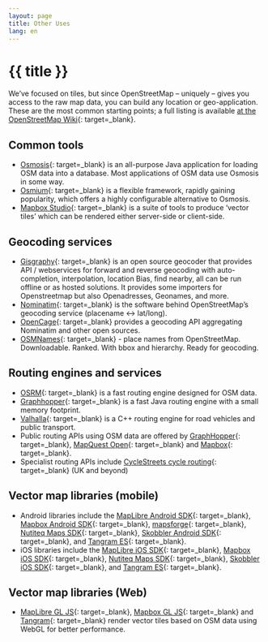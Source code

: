 ```yaml
---
layout: page
title: Other Uses
lang: en
---
```


# {{ title }}

We’ve focused on tiles, but since OpenStreetMap – uniquely – gives you access to the raw map data, you can build any location or geo-application. These are the most common starting points; a full listing is available [at the OpenStreetMap Wiki](http://wiki.openstreetmap.org/wiki/Frameworks){: target=_blank}.

## Common tools

* [Osmosis](http://wiki.openstreetmap.org/wiki/Osmosis){: target=_blank} is an all-purpose Java application for loading OSM data into a database. Most applications of OSM data use Osmosis in some way.
* [Osmium](http://wiki.openstreetmap.org/wiki/Osmium){: target=_blank} is a flexible framework, rapidly gaining popularity, which offers a highly configurable alternative to Osmosis.
* [Mapbox Studio](https://www.mapbox.com/mapbox-studio/){: target=_blank} is a suite of tools to produce ‘vector tiles’ which can be rendered either server-side or client-side.

## Geocoding services

* [Gisgraphy](https://www.gisgraphy.com){: target=_blank} is an open source geocoder that provides API / webservices for forward and reverse geocoding with auto-completion, interpolation, location Bias, find nearby, all can be run offline or as hosted solutions. It provides some importers for Openstreetmap but also Openadresses, Geonames, and more.
* [Nominatim](https://nominatim.org){: target=_blank} is the software behind OpenStreetMap’s geocoding service (placename ↔ lat/long).
* [OpenCage](https://opencagedata.com/){: target=_blank} provides a geocoding API aggregating Nominatim and other open sources.
* [OSMNames](https://osmnames.org/){: target=_blank} - place names from OpenStreetMap. Downloadable. Ranked. With bbox and hierarchy. Ready for geocoding.

## Routing engines and services

* [OSRM](http://project-osrm.org/){: target=_blank} is a fast routing engine designed for OSM data.
* [Graphhopper](https://github.com/graphhopper/graphhopper/){: target=_blank} is a fast Java routing engine with a small memory footprint.
* [Valhalla](https://valhalla.readthedocs.io/en/latest/){: target=_blank} is a C++ routing engine for road vehicles and public transport.
* Public routing APIs using OSM data are offered by [GraphHopper](https://www.graphhopper.com/products/){: target=_blank}, [MapQuest Open](http://open.mapquestapi.com/directions/){: target=_blank} and [Mapbox](https://www.mapbox.com/directions/){: target=_blank}.
* Specialist routing APIs include [CycleStreets cycle routing](https://www.cyclestreets.net/api/){: target=_blank} (UK and beyond)

## Vector map libraries (mobile)

* Android libraries include the [MapLibre Android SDK](https://maplibre.org/projects/maplibre-native/){: target=_blank}, [Mapbox Android SDK](https://www.mapbox.com/android-sdk/){: target=_blank}, [mapsforge](http://mapsforge.org/){: target=_blank}, [Nutiteq Maps SDK](https://developer.nutiteq.com/){: target=_blank}, [Skobbler Android SDK](http://developer.skobbler.com/){: target=_blank}, and [Tangram ES](https://github.com/tangrams/tangram-es/){: target=_blank}.
* iOS libraries include the [MapLibre iOS SDK](https://maplibre.org/projects/maplibre-native/){: target=_blank}, [Mapbox iOS SDK](https://www.mapbox.com/ios-sdk/){: target=_blank}, [Nutiteq Maps SDK](https://developer.nutiteq.com/){: target=_blank}, [Skobbler iOS SDK](http://developer.skobbler.com/){: target=_blank}, and [Tangram ES](https://github.com/tangrams/tangram-es/){: target=_blank}.

## Vector map libraries (Web)

* [MapLibre GL JS](https://maplibre.org/projects/maplibre-gl-js/){: target=_blank}, [Mapbox GL JS](https://www.mapbox.com/mapbox-gl-js/){: target=_blank} and [Tangram](http://tangrams.github.io/tangram/){: target=_blank} render vector tiles based on OSM data using WebGL for better performance.
